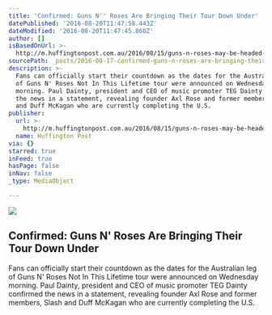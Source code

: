 ```yaml
---
title: 'Confirmed: Guns N'' Roses Are Bringing Their Tour Down Under'
datePublished: '2016-08-20T11:47:58.443Z'
dateModified: '2016-08-20T11:47:45.860Z'
author: []
isBasedOnUrl: >-
  http://m.huffingtonpost.com.au/2016/08/15/guns-n-roses-may-be-headed-for-australia-melbourne-billboard-s/
sourcePath: _posts/2016-08-17-confirmed-guns-n-roses-are-bringing-their-tour-down-under.md
description: >-
  Fans can officially start their countdown as the dates for the Australian leg
  of Guns N' Roses Not In This Lifetime tour were announced on Wednesday
  morning. Paul Dainty, president and CEO of music promoter TEG Dainty confirmed
  the news in a statement, revealing founder Axl Rose and former members, Slash
  and Duff McKagan who are currently completing the U.S.
publisher:
  url: >-
    http://m.huffingtonpost.com.au/2016/08/15/guns-n-roses-may-be-headed-for-australia-melbourne-billboard-s/
  name: Huffington Post
via: {}
starred: true
inFeed: true
hasPage: false
inNav: false
_type: MediaObject

---
```

<article style=""><img src="http://o.aolcdn.com/dims-shared/dims3/GLOB/crop/960x481+0+53/resize/630x315!/format/jpg/quality/85/http%3A%2F%2Fo.aolcdn.com%2Fhss%2Fstorage%2Fmidas%2Fd97c02bd1b4caed7c21dceced99ba684%2F204206539%2Fgunsnroses.jpg" /><h1>Confirmed: Guns N' Roses Are Bringing Their Tour Down Under</h1><p>Fans can officially start their countdown as the dates for the Australian leg of Guns N' Roses Not In This Lifetime tour were announced on Wednesday morning. Paul Dainty, president and CEO of music promoter TEG Dainty confirmed the news in a statement, revealing founder Axl Rose and former members, Slash and Duff McKagan who are currently completing the U.S.</p></article>